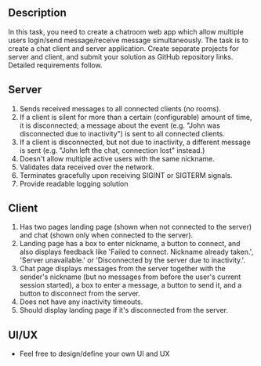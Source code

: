 ## Description

In this task, you need to create a chatroom web app which allow multiple users login/send
message/receive message simultaneously.
The task is to create a chat client and server application. Create separate projects for server
and client, and submit your solution as GitHub repository links. Detailed requirements follow.

## Server

1. Sends received messages to all connected clients (no rooms).
2. If a client is silent for more than a certain (configurable) amount of time, it is
disconnected; a message about the event (e.g. "John was disconnected due to
inactivity") is sent to all connected clients.
3. If a client is disconnected, but not due to inactivity, a different message is sent (e.g.
"John left the chat, connection lost" instead.)
4. Doesn't allow multiple active users with the same nickname.
5. Validates data received over the network.
6. Terminates gracefully upon receiving SIGINT or SIGTERM signals.
7. Provide readable logging solution

## Client
1. Has two pages landing page (shown when not connected to the server) and chat
(shown only when connected to the server).
2. Landing page has a box to enter nickname, a button to connect, and also displays
feedback like 'Failed to connect. Nickname already taken.', 'Server unavailable.' or
'Disconnected by the server due to inactivity.'.
3. Chat page displays messages from the server together with the sender's nickname (but
no messages from before the user's current session started), a box to enter a message,
a button to send it, and a button to disconnect from the server.
4. Does not have any inactivity timeouts.
5. Should display landing page if it's disconnected from the server.

## UI/UX
- Feel free to design/define your own UI and UX